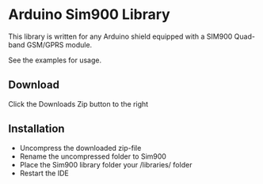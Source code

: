 # Arduino Sim900 Library #
This library is written for any Arduino shield equipped with a SIM900 Quad-band GSM/GPRS module.

See the examples for usage.

## Download ##
Click the Downloads Zip button to the right

## Installation ##
* Uncompress the downloaded zip-file
* Rename the uncompressed folder to Sim900
* Place the Sim900 library folder your <arduinosketchfolder>/libraries/ folder
* Restart the IDE
